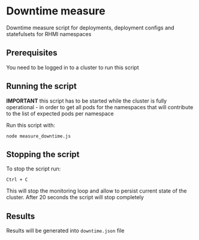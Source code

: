 # Downtime measure

Downtime measure script for deployments, deployment configs and statefulsets for RHMI namespaces

## Prerequisites
You need to be logged in to a cluster to run this script

## Running the script
**IMPORTANT** this script has to be started while the cluster is fully operational - in order to get all pods for the namespaces that will contribute to the list of expected pods per namespace

Run this script with: 

```
node measure_downtime.js
```

## Stopping the script
To stop the script run:

```
Ctrl + C
```

This will stop the monitoring loop and allow to persist current state of the cluster. After 20 seconds the script will stop completely

## Results
Results will be generated into `downtime.json` file
